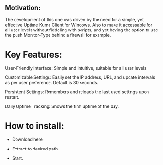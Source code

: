 ## Motivation:
The development of this one was driven by the need for a simple, yet effective Uptime Kuma Client for Windows. Also to make it accessable for all user levels without fiddeling with scripts, and yet having the option to use the push Monitor-Type behind a firewall for example.

# Key Features:
User-Friendly Interface: Simple and intuitive, suitable for all user levels.

Customizable Settings: Easily set the IP address, URL, and update intervals as per user preference. Default is 30 seconds.

Persistent Settings: Remembers and reloads the last used settings upon restart.

Daily Uptime Tracking: Shows the first uptime of the day.

# How to install:

- Download here

- Extract to desired path

- Start.
